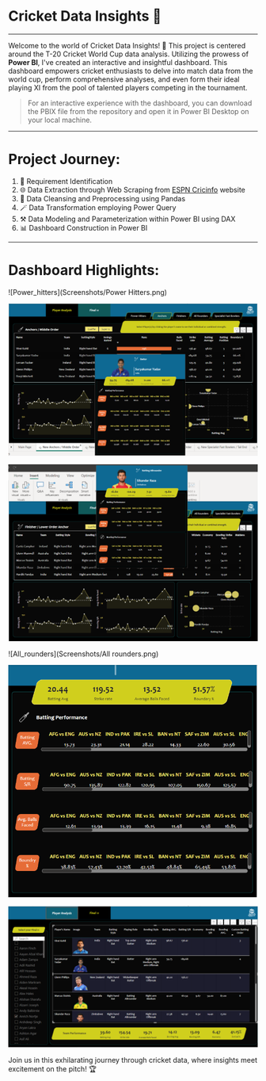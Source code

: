 # Cricket Data Insights 🏏

---

Welcome to the world of Cricket Data Insights! 🏏 This project is centered around the T-20 Cricket World Cup data analysis. Utilizing the prowess of **Power BI**, I've created an interactive and insightful dashboard. This dashboard empowers cricket enthusiasts to delve into match data from the world cup, perform comprehensive analyses, and even form their ideal playing XI from the pool of talented players competing in the tournament.

> For an interactive experience with the dashboard, you can download the PBIX file from the repository and open it in Power BI Desktop on your local machine.

---

# Project Journey:

1. 📝 Requirement Identification
2. 🌐 Data Extraction through Web Scraping from [ESPN Cricinfo](http://www.espn.in/cricket/) website
3. 🧹 Data Cleansing and Preprocessing using Pandas
4. 🪄 Data Transformation employing Power Query
5. ⚒️ Data Modeling and Parameterization within Power BI using DAX
6. 📊 Dashboard Construction in Power BI

---

# Dashboard Highlights:

![Power_hitters](Screenshots/Power Hitters.png)

![Anchors](Screenshots/Anchors.png)

![Finishers](Screenshots/Finishers.png)

![All_rounders](Screenshots/All rounders.png)

![Batsmen](Screenshots/Batters.png)

![Final_11](Screenshots/Final11.png)

Join us in this exhilarating journey through cricket data, where insights meet excitement on the pitch! 🏆

